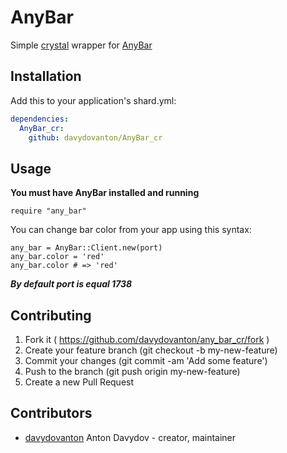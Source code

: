 # AnyBar
Simple [crystal](http://crystal-lang.org) wrapper for [AnyBar](https://github.com/tonsky/AnyBar)

## Installation
Add this to your application's shard.yml:

```yml
dependencies:
  AnyBar_cr:
    github: davydovanton/AnyBar_cr
```

## Usage
**You must have AnyBar installed and running**
``` crystal
require "any_bar"
```

You can change bar color from your app using this syntax:
``` crystal
any_bar = AnyBar::Client.new(port)
any_bar.color = 'red'
any_bar.color # => 'red'
```

_**By default port is equal 1738**_

## Contributing

1. Fork it ( https://github.com/davydovanton/any_bar_cr/fork )
2. Create your feature branch (git checkout -b my-new-feature)
3. Commit your changes (git commit -am 'Add some feature')
4. Push to the branch (git push origin my-new-feature)
5. Create a new Pull Request

## Contributors

- [davydovanton](https://github.com/davydovanton) Anton Davydov - creator, maintainer

